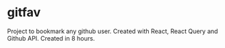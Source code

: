 # gitfav
Project to bookmark any github user. Created with React, React Query and Github API. Created in 8 hours.
